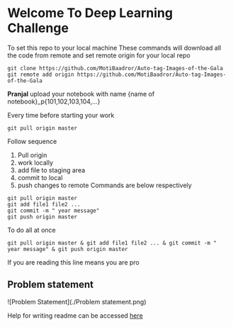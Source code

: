 # Welcome To Deep Learning Challenge 
To set this repo to your local machine 
These commands will download all the code from remote and set remote origin for your local repo
``` 
git clone https://github.com/MotiBaadror/Auto-tag-Images-of-the-Gala
git remote add origin https://github.com/MotiBaadror/Auto-tag-Images-of-the-Gala
```
**Pranjal** upload your notebook with name {name of notebook}_p{101,102,103,104,...}


Every time before starting your work
``` 
git pull origin master
```

Follow sequence 
1. Pull origin 
2. work locally 
3. add file to staging area
4. commit to local 
5. push changes to remote 
Commands are below respectively 
``` 
git pull origin master
git add file1 file2 ...
git commit -m " year message" 
git push origin master 
```

To do all at once 
```
git pull origin master & git add file1 file2 ... & git commit -m " year message" & git push origin master 
```

If you are reading this line means you are pro

## Problem statement
![Problem Statement](./Problem statement.png)

Help for writing readme can be accessed [here](https://makeareadme.com)

